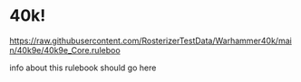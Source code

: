 # 40k!

https://raw.githubusercontent.com/RosterizerTestData/Warhammer40k/main/40k9e/40k9e_Core.ruleboo

info about this rulebook should go here
